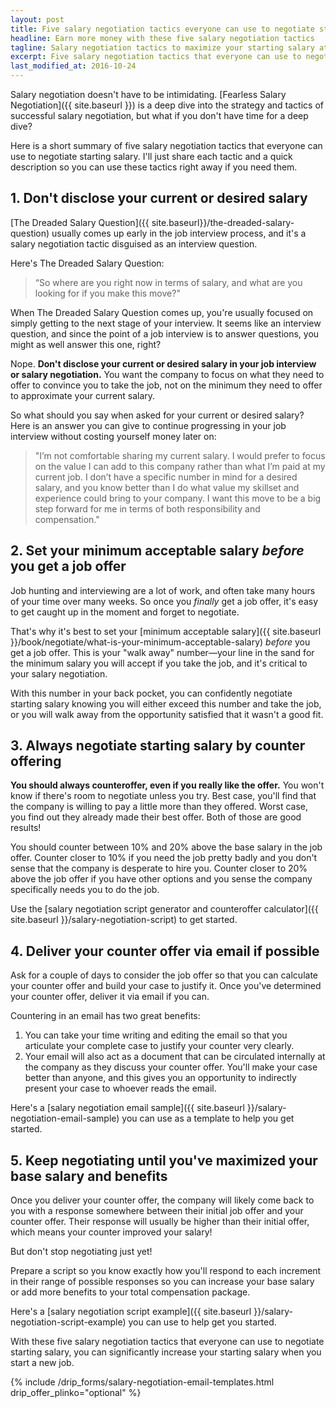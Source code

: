 ```yaml
---
layout: post
title: Five salary negotiation tactics everyone can use to negotiate starting salary
headline: Earn more money with these five salary negotiation tactics
tagline: Salary negotiation tactics to maximize your starting salary at a new job
excerpt: Five salary negotiation tactics that everyone can use to negotiate starting salary
last_modified_at: 2016-10-24
---
```

Salary negotiation doesn't have to be intimidating. [Fearless Salary Negotiation]({{ site.baseurl }}) is a deep dive into the strategy and tactics of successful salary negotiation, but what if you don't have time for a deep dive? 

Here is a short summary of five salary negotiation tactics that everyone can use to negotiate starting salary. I'll just share each tactic and a quick description so you can use these tactics right away if you need them.

## 1. Don't disclose your current or desired salary

[The Dreaded Salary Question]({{ site.baseurl}}/the-dreaded-salary-question) usually comes up early in the job interview process, and it's a salary negotiation tactic disguised as an interview question. 

Here's The Dreaded Salary Question:

> “So where are you right now in terms of salary, and what are you looking for if you make this move?"

When The Dreaded Salary Question comes up, you're usually focused on simply getting to the next stage of your interview. It seems like an interview question, and since the point of a job interview is to answer questions, you might as well answer this one, right?

Nope. **Don't disclose your current or desired salary in your job interview or salary negotiation.** You want the company to focus on what they need to offer to convince you to take the job, not on the minimum they need to offer to approximate your current salary.

So what should you say when asked for your current or desired salary? Here is an answer you can give to continue progressing in your job interview without costing yourself money later on:

> "I’m not comfortable sharing my current salary. I would prefer to focus on the value I can add to this company rather than what I’m paid at my current job. I don’t have a specific number in mind for a desired salary, and you know better than I do what value my skillset and experience could bring to your company. I want this move to be a big step forward for me in terms of both responsibility and compensation."

## 2. Set your minimum acceptable salary *before* you get a job offer

Job hunting and interviewing are a lot of work, and often take many hours of your time over many weeks. So once you *finally* get a job offer, it's easy to get caught up in the moment and forget to negotiate.

That's why it's best to set your [minimum acceptable salary]({{ site.baseurl }}/book/negotiate/what-is-your-minimum-acceptable-salary) *before* you get a job offer. This is your "walk away" number—your line in the sand for the minimum salary you will accept if you take the job, and it's critical to your salary negotiation.

With this number in your back pocket, you can confidently negotiate starting salary knowing you will either exceed this number and take the job, or you will walk away from the opportunity satisfied that it wasn't a good fit.

## 3. Always negotiate starting salary by counter offering

**You should always counteroffer, even if you really like the offer.** You won't know if there's room to negotiate unless you try. Best case, you'll find that the company is willing to pay a little more than they offered. Worst case, you find out they already made their best offer. Both of those are good results!

You should counter between 10% and 20% above the base salary in the job offer. Counter closer to 10% if you need the job pretty badly and you don't sense that the company is desperate to hire you. Counter closer to 20% above the job offer if you have other options and you sense the company specifically needs you to do the job.

Use the [salary negotiation script generator and counteroffer calculator]({{ site.baseurl }}/salary-negotiation-script) to get started.

## 4. Deliver your counter offer via email if possible

Ask for a couple of days to consider the job offer so that you can calculate your counter offer and build your case to justify it. Once you've determined your counter offer, deliver it via email if you can. 

Countering in an email has two great benefits:

1. You can take your time writing and editing the email so that you articulate your complete case to justify your counter very clearly. 
2. Your email will also act as a document that can be circulated internally at the company as they discuss your counter offer. You'll make your case better than anyone, and this gives you an opportunity to indirectly present your case to whoever reads the email.

Here's a [salary negotiation email sample]({{ site.baseurl }}/salary-negotiation-email-sample) you can use as a template to help you get started.

## 5. Keep negotiating until you've maximized your base salary and benefits

Once you deliver your counter offer, the company will likely come back to you with a response somewhere between their initial job offer and your counter offer. Their response will usually be higher than their initial offer, which means your counter improved your salary!

But don't stop negotiating just yet!

Prepare a script so you know exactly how you'll respond to each increment in their range of possible responses so you can increase your base salary or add more benefits to your total compensation package.

Here's a [salary negotiation script example]({{ site.baseurl }}/salary-negotiation-script-example) you can use to help get you started.

With these five salary negotiation tactics that everyone can use to negotiate starting salary, you can significantly increase your starting salary when you start a new job. 

{% include /drip_forms/salary-negotiation-email-templates.html drip_offer_plinko="optional" %}